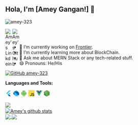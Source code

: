 ## Hola, I'm [Amey Gangan!] 👋

<p align="left"> <img src="https://komarev.com/ghpvc/?username=amey-323&label=Views&color=blue&style=plastic" alt="amey-323" /> </p>

<a href="https://www.linkedin.com/in/amey-gangan-0340a2192/">
  <img align="left" alt="Amey's Linkdein" width="22px" src="https://cdn.jsdelivr.net/npm/simple-icons@v3/icons/linkedin.svg" />
</a>
<a href="https://github.com/amey-323">
  <img align="left" alt="Amey's Github" width="22px" src="https://cdn.jsdelivr.net/npm/simple-icons@v3/icons/github.svg" />
</a>

<br/>
<br/>


- 🔭 I’m currently working on [Frontier](https://frontier.xyz/).
- 🌱 I’m currently learning more about BlockChain.
- 💬 Ask me about MERN Stack or any tech-related stuff.
- 😄 Pronouns: He/His

[![GitHub amey-323](https://img.shields.io/github/followers/amey-323?label=follow&style=social)](https://github.com/amey-323)


**Languages and Tools:**  

<code><img height="20" src="https://raw.githubusercontent.com/github/explore/80688e429a7d4ef2fca1e82350fe8e3517d3494d/topics/flutter/flutter.png"></code>
<code><img height="20" src="https://raw.githubusercontent.com/github/explore/80688e429a7d4ef2fca1e82350fe8e3517d3494d/topics/dart/dart.png"></code>
<code><img height="20" src="https://raw.githubusercontent.com/github/explore/80688e429a7d4ef2fca1e82350fe8e3517d3494d/topics/android/android.png"></code>
<code><img height="20" src="https://raw.githubusercontent.com/github/explore/80688e429a7d4ef2fca1e82350fe8e3517d3494d/topics/javascript/javascript.png"></code>
<code><img height="20" src="https://raw.githubusercontent.com/github/explore/80688e429a7d4ef2fca1e82350fe8e3517d3494d/topics/vue/vue.png"></code>
<code><img height="20" src="https://raw.githubusercontent.com/github/explore/80688e429a7d4ef2fca1e82350fe8e3517d3494d/topics/nodejs/nodejs.png"></code>    

<a href="https://github.com/amey-323">
  <img align="center" src="https://github-readme-stats.vercel.app/api/top-langs/?username=amey-323&theme=light&hide_langs_below=1" />
</a>
<br/>
<a href="https://github.com/amey-323">
 <img align="center" src="https://github-readme-stats.vercel.app/api?username=amey-323&show_icons=true&theme=light&line_height=27" alt="Amey's github stats"/>
</a>
<br/>
<a href="https://github.com/amey-323/FlutterExampleApps">
  <img align="center" src="https://github-readme-stats.vercel.app/api/pin/?username=amey-323&repo=FlutterExampleApps&theme=light" />
</a>
<a href="https://github.com/amey-323/VelocityX">
 <img align="center" src="https://github-readme-stats.vercel.app/api/pin/?username=amey-323&repo=VelocityX&theme=light" />
</a>

<div align="center">


</div>
